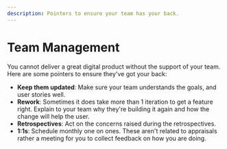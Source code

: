 ```yaml
---
description: Pointers to ensure your team has your back.
---
```


# Team Management

You cannot deliver a great digital product without the support of your team. Here are some pointers to ensure they've got your back:

* **Keep them updated**: Make sure your team understands the goals, and user stories well.
* **Rework**: Sometimes it does take more than 1 iteration to get a feature right. Explain to your team why they're building it again and how the change will help the user.
* **Retrospectives**: Act on the concerns raised during the retrospectives.
* **1:1s**: Schedule monthly one on ones. These aren't related to appraisals rather a meeting for you to collect feedback on how you are doing.


